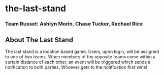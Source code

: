 # the-last-stand

### Team Russet: Ashlyn Morin, Chase Tucker, Rachael Rice

## About The Last Stand
The last stand is a location based game. Users, upon login, will be assigned to one of two teams. When members of the opposite teams come within a certain distance of each other, an event will be triggered which sends a notification to both parties. Whoever gets to the notification first wins!